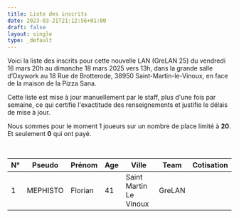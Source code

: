 ```yaml
---
title: Liste des inscrits
date: 2023-03-21T21:12:56+01:00
draft: false
layout: single
type: _default
---
```

Voici la liste des inscrits pour cette nouvelle LAN (GreLAN 25) du vendredi 16 mars 20h au dimanche 18 mars 2025 vers 13h, dans la grande salle d’Oxywork au 18 Rue de Brotterode, 38950 Saint-Martin-le-Vinoux, en face de la maison de la Pizza Sana.  

Cette liste est mise à jour manuellement par le staff, plus d'une fois par semaine, ce qui certifie l'exactitude des renseignements et justifie le délais de mise à jour.  

Nous sommes pour le moment 1 joueurs sur un nombre de place limité à **20**. Et seulement **0** qui ont payé.

&nbsp;

| N°  | Pseudo   | Prénom  | Age | Ville                  | Team   | Cotisation |
| --- | -------- | ------- | --- | ---------------------- | ------ | ---------- |
| 1   | MEPHISTO | Florian | 41  | Saint Martin Le Vinoux | GreLAN |            |
